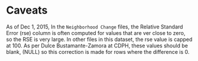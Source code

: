 

Caveats
=======

As of Dec 1, 2015, In the ``Neighborhood Change`` files, the Relative Standard Error (rse) column is often computed for values that are ver close to zero, so the RSE is very large. In other files in this dataset, the rse value is capped
at 100. As per Dulce Bustamante-Zamora at CDPH, these values should be blank, (NULL) so this correction is made for rows where the difference is 0. 